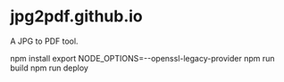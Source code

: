 # jpg2pdf.github.io
A JPG to PDF tool.

npm install
export NODE_OPTIONS=--openssl-legacy-provider
npm run build
npm run deploy

